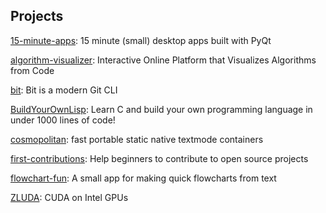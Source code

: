 ## Projects
[15-minute-apps](https://github.com/learnpyqt/15-minute-apps): 15 minute (small) desktop apps built with PyQt

[algorithm-visualizer](https://github.com/algorithm-visualizer/algorithm-visualizer): Interactive Online Platform that Visualizes Algorithms from Code

[bit](https://github.com/chriswalz/bit): Bit is a modern Git CLI

[BuildYourOwnLisp](https://github.com/orangeduck/BuildYourOwnLisp): Learn C and build your own programming language in under 1000 lines of code!

[cosmopolitan](https://github.com/jart/cosmopolitan): fast portable static native textmode containers

[first-contributions](https://github.com/firstcontributions/first-contributions): Help beginners to contribute to open source projects

[flowchart-fun](https://github.com/tone-row/flowchart-fun): A small app for making quick flowcharts from text

[ZLUDA](https://github.com/vosen/ZLUDA): CUDA on Intel GPUs
